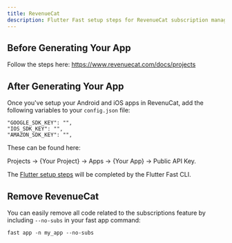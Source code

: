 ```yaml
---
title: RevenueCat
description: Flutter Fast setup steps for RevenueCat subscription management
---
```

## Before Generating Your App
Follow the steps here: https://www.revenuecat.com/docs/projects

## After Generating Your App
Once you've setup your Android and iOS apps in RevenuCat, add the following variables to your `config.json` file:
```
"GOOGLE_SDK_KEY": "",
"IOS_SDK_KEY": "",
"AMAZON_SDK_KEY": "",
```
These can be found here:

Projects -> {Your Project} -> Apps -> {Your App} -> Public API Key.

The [Flutter setup steps](https://www.revenuecat.com/docs/flutter) will be completed by the Flutter Fast CLI.

## Remove RevenueCat
You can easily remove all code related to the subscriptions feature by including `--no-subs` in your fast app command:
```
fast app -n my_app --no-subs
```
